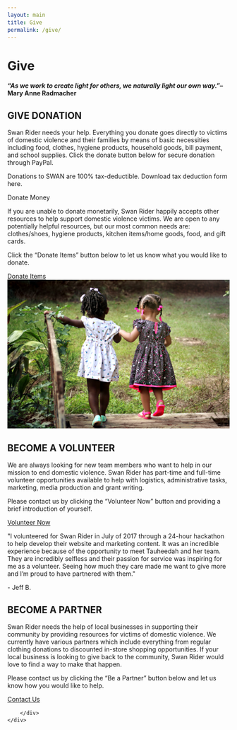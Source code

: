 ```yaml
---
layout: main
title: Give
permalink: /give/
---
```


<div id="give">
	<div class="heading">
		<h1>Give</h1>
	</div>
	<h4 class="quote"><i>“As we work to create light for others, we naturally light our own way.”</i>– Mary Anne Radmacher</h4>
	<div class="give-donation" id="donation_href">
		<div class="text">
			<h2>GIVE DONATION</h2>
			<p>Swan Rider needs your help.  Everything you donate goes directly to victims of domestic violence and their families by means of basic necessities including food, clothes, hygiene products, household goods, bill payment, and school supplies.  Click the donate button below for secure donation through PayPal.</p>
			<p>Donations to SWAN are 100% tax-deductible. Download tax deduction form here.</p>
			<a>Donate Money</a>
			<p>If you are unable to donate monetarily, Swan Rider happily accepts other resources to help support domestic violence victims.  We are open to any potentially helpful resources, but our most common needs are: clothes/shoes, hygiene products, kitchen items/home goods, food, and gift cards.</p>
			<p>Click the “Donate Items” button below to let us know what you would like to donate.</p>
			<a href="mailto:swanrider.phx@gmail.com?subject=Item%20Donation&body=Name:%0D%0AItems%20To%20Donate:%0D%0A">Donate Items</a>
		</div>
		<div class="image">
			<img src="/assets/images/girls.jpg" alt="two little girls holding hands">
		</div>
	</div>
	<div class="volunteer" id="volunteer_href">
		<div class="text">
			<h2>BECOME A VOLUNTEER</h2>
			<p>We are always looking for new team members who want to help in our mission to end domestic violence.  Swan Rider has part-time and full-time volunteer opportunities available to help with logistics, administrative tasks, marketing, media production and grant writing.</p>
			<p>Please contact us by clicking the “Volunteer Now” button and providing a brief introduction of yourself.</p>
			<a href="mailto:swanrider.phx@gmail.com?subject=Volunteer%20Interest&body=Name:%0D%0AInterest:%0D%0ATell%20Us%20About%20Yourself:">Volunteer Now</a>
		</div>
		<div class="quote">
			<p>"I volunteered for Swan Rider in July of 2017 through a 24-hour hackathon to help develop their website and marketing content.  It was an incredible experience because of the opportunity to meet Tauheedah and her team.  They are incredibly selfless and their passion for service was inspiring for me as a volunteer.  Seeing how much they care made me want to give more and I’m proud to have partnered with them."</p>
			<p>- Jeff B.</p>
		</div>
	</div>
	<div class="partner" id="partner_href">
		<div class="text">
			<h2>BECOME A PARTNER</h2>
			<p>Swan Rider needs the help of local businesses in supporting their community by providing resources for victims of domestic violence.  We currently have various partners which include everything from regular clothing donations to discounted in-store shopping opportunities.  If your local business is looking to give back to the community, Swan Rider would love to find a way to make that happen.</p>
			<p>Please contact us by clicking the “Be a Partner” button below and let us know how you would like to help.</p>
			<a href="mailto:swanrider.phx@gmail">Contact Us</a>
		</div>
		<div class="logos">
			
		</div>
	</div>
</div>
